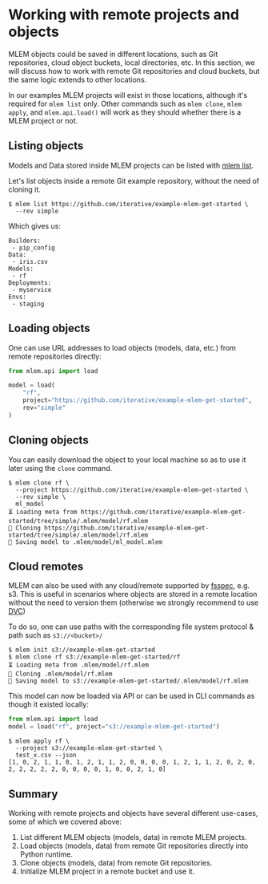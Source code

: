 # Working with remote projects and objects

MLEM objects could be saved in different locations, such as Git repositories,
cloud object buckets, local directories, etc. In this section, we will discuss
how to work with remote Git repositories and cloud buckets, but the same logic
extends to other locations.

In our examples MLEM projects will exist in those locations, although it's
required for `mlem list` only. Other commands such as `mlem clone`,
`mlem apply`, and `mlem.api.load()` will work as they should whether there is a
MLEM project or not.

## Listing objects

Models and Data stored inside MLEM projects can be listed with
[mlem list](/doc/command-reference/list).

Let's list objects inside a remote Git example repository, without the need of
cloning it.

```cli
$ mlem list https://github.com/iterative/example-mlem-get-started \
  --rev simple
```

Which gives us:

```
Builders:
 - pip_config
Data:
 - iris.csv
Models:
 - rf
Deployments:
 - myservice
Envs:
 - staging
```

## Loading objects

One can use URL addresses to load objects (models, data, etc.) from remote
repositories directly:

```py
from mlem.api import load

model = load(
    "rf",
    project="https://github.com/iterative/example-mlem-get-started",
    rev="simple"
)
```

## Cloning objects

You can easily download the object to your local machine so as to use it later
using the `clone` command.

```cli
$ mlem clone rf \
  --project https://github.com/iterative/example-mlem-get-started \
  --rev simple \
  ml_model
⏳️ Loading meta from https://github.com/iterative/example-mlem-get-started/tree/simple/.mlem/model/rf.mlem
🐏 Cloning https://github.com/iterative/example-mlem-get-started/tree/simple/.mlem/model/rf.mlem
💾 Saving model to .mlem/model/ml_model.mlem
```

## Cloud remotes

MLEM can also be used with any cloud/remote supported by
[fsspec](https://filesystem-spec.readthedocs.io/en/latest/api.html#built-in-implementations),
e.g. s3. This is useful in scenarios where objects are stored in a remote
location without the need to version them (otherwise we strongly recommend to
use [DVC](https://dvc.org/doc/use-cases/versioning-data-and-model-files))

To do so, one can use paths with the corresponding file system protocol & path
such as `s3://<bucket>/`

```cli
$ mlem init s3://example-mlem-get-started
$ mlem clone rf s3://example-mlem-get-started/rf
⏳️ Loading meta from .mlem/model/rf.mlem
🐏 Cloning .mlem/model/rf.mlem
💾 Saving model to s3://example-mlem-get-started/.mlem/model/rf.mlem
```

This model can now be loaded via API or can be used in CLI commands as though it
existed locally:

```py
from mlem.api import load
model = load("rf", project="s3://example-mlem-get-started")
```

```cli
$ mlem apply rf \
  --project s3://example-mlem-get-started \
  test_x.csv --json
[1, 0, 2, 1, 1, 0, 1, 2, 1, 1, 2, 0, 0, 0, 0, 1, 2, 1, 1, 2, 0, 2, 0, 2, 2, 2, 2, 2, 0, 0, 0, 0, 1, 0, 0, 2, 1, 0]
```

## Summary

Working with remote projects and objects have several different use-cases, some
of which we covered above:

1. List different MLEM objects (models, data) in remote MLEM projects.
2. Load objects (models, data) from remote Git repositories directly into Python
   runtime.
3. Clone objects (models, data) from remote Git repositories.
4. Initialize MLEM project in a remote bucket and use it.
